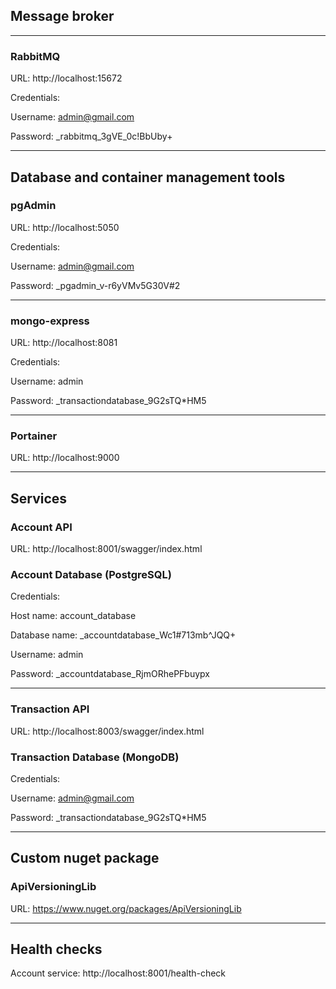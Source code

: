 ## Message broker

<hr />

### RabbitMQ

URL: http://localhost:15672 

Credentials:

Username: admin@gmail.com

Password: _rabbitmq_3gVE_0c!BbUby+

<hr />

## Database and container management tools

### pgAdmin

URL: http://localhost:5050 

Credentials:

Username: admin@gmail.com

Password: _pgadmin_v-r6yVMv5G30V#2

<hr />

### mongo-express

URL: http://localhost:8081

Credentials:

Username: admin

Password: _transactiondatabase_9G2sTQ*HM5

<hr />

### Portainer

URL: http://localhost:9000 

<hr />

## Services

### Account API

URL: http://localhost:8001/swagger/index.html

### Account Database (PostgreSQL)

Credentials:

Host name: account_database

Database name: _accountdatabase_Wc1#713mb^JQQ+

Username: admin

Password: _accountdatabase_RjmORhePFbuypx

<hr />

### Transaction API

URL: http://localhost:8003/swagger/index.html 

### Transaction Database (MongoDB)

Credentials:

Username: admin@gmail.com

Password: _transactiondatabase_9G2sTQ*HM5

<hr />

## Custom nuget package

### ApiVersioningLib

URL: https://www.nuget.org/packages/ApiVersioningLib

<hr />

## Health checks

Account service: http://localhost:8001/health-check

